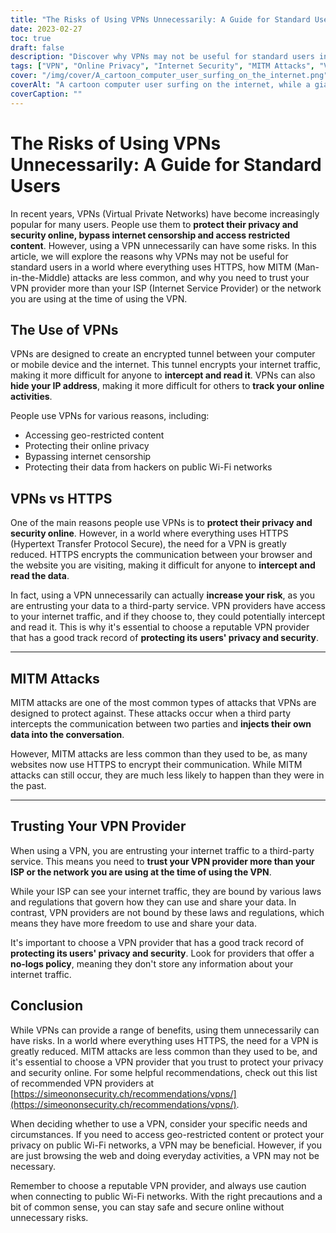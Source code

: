 ```yaml
---
title: "The Risks of Using VPNs Unnecessarily: A Guide for Standard Users"
date: 2023-02-27
toc: true
draft: false
description: "Discover why VPNs may not be useful for standard users in a world where everything uses HTTPS and how to trust your VPN provider."
tags: ["VPN", "Online Privacy", "Internet Security", "MITM Attacks", "Virtual Private Networks", "Cybersecurity", "Online Safety", "Encryption", "HTTPS", "Data Protection", "Third-party Services", "Privacy Risks", "ISP", "Geo-restricted Content", "Internet Censorship", "Public Wi-Fi", "Data Privacy", "Online Protection", "Web Security", "VPN Providers"]
cover: "/img/cover/A_cartoon_computer_user_surfing_on_the_internet.png"
coverAlt: "A cartoon computer user surfing on the internet, while a giant lock symbol appears to protect the user's privacy."
coverCaption: ""
---
```


# The Risks of Using VPNs Unnecessarily: A Guide for Standard Users

In recent years, VPNs (Virtual Private Networks) have become increasingly popular for many users. People use them to **protect their privacy and security online, bypass internet censorship and access restricted content**. However, using a VPN unnecessarily can have some risks. In this article, we will explore the reasons why VPNs may not be useful for standard users in a world where everything uses HTTPS, how MITM (Man-in-the-Middle) attacks are less common, and why you need to trust your VPN provider more than your ISP (Internet Service Provider) or the network you are using at the time of using the VPN.

## The Use of VPNs

VPNs are designed to create an encrypted tunnel between your computer or mobile device and the internet. This tunnel encrypts your internet traffic, making it more difficult for anyone to **intercept and read it**. VPNs can also **hide your IP address**, making it more difficult for others to **track your online activities**.

People use VPNs for various reasons, including:

- Accessing geo-restricted content
- Protecting their online privacy
- Bypassing internet censorship
- Protecting their data from hackers on public Wi-Fi networks

## VPNs vs HTTPS

One of the main reasons people use VPNs is to **protect their privacy and security online**. However, in a world where everything uses HTTPS (Hypertext Transfer Protocol Secure), the need for a VPN is greatly reduced. HTTPS encrypts the communication between your browser and the website you are visiting, making it difficult for anyone to **intercept and read the data**.

In fact, using a VPN unnecessarily can actually **increase your risk**, as you are entrusting your data to a third-party service. VPN providers have access to your internet traffic, and if they choose to, they could potentially intercept and read it. This is why it's essential to choose a reputable VPN provider that has a good track record of **protecting its users' privacy and security**. 

______

## MITM Attacks

MITM attacks are one of the most common types of attacks that VPNs are designed to protect against. These attacks occur when a third party intercepts the communication between two parties and **injects their own data into the conversation**. 

However, MITM attacks are less common than they used to be, as many websites now use HTTPS to encrypt their communication. While MITM attacks can still occur, they are much less likely to happen than they were in the past. 

______

## Trusting Your VPN Provider

When using a VPN, you are entrusting your internet traffic to a third-party service. This means you need to **trust your VPN provider more than your ISP or the network you are using at the time of using the VPN**. 

While your ISP can see your internet traffic, they are bound by various laws and regulations that govern how they can use and share your data. In contrast, VPN providers are not bound by these laws and regulations, which means they have more freedom to use and share your data.

It's important to choose a VPN provider that has a good track record of **protecting its users' privacy and security**. Look for providers that offer a **no-logs policy**, meaning they don't store any information about your internet traffic.

## Conclusion

While VPNs can provide a range of benefits, using them unnecessarily can have risks. In a world where everything uses HTTPS, the need for a VPN is greatly reduced. MITM attacks are less common than they used to be, and it's essential to choose a VPN provider that you trust to protect your privacy and security online. For some helpful recommendations, check out this list of recommended VPN providers at [https://simeononsecurity.ch/recommendations/vpns/](https://simeononsecurity.ch/recommendations/vpns/).

When deciding whether to use a VPN, consider your specific needs and circumstances. If you need to access geo-restricted content or protect your privacy on public Wi-Fi networks, a VPN may be beneficial. However, if you are just browsing the web and doing everyday activities, a VPN may not be necessary.

Remember to choose a reputable VPN provider, and always use caution when connecting to public Wi-Fi networks. With the right precautions and a bit of common sense, you can stay safe and secure online without unnecessary risks.
